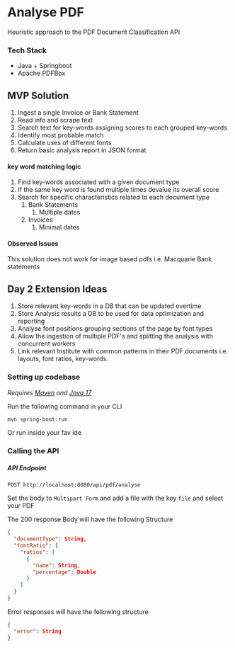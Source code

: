 # Analyse PDF
Heuristic approach to the PDF Document Classification API

### Tech Stack
* Java + Springboot
* Apache PDFBox

## MVP Solution
1. Ingest a single Invoice or Bank Statement
2. Read info and scrape text
3. Search text for key-words assigning scores to each grouped key-words
4. Identify most probable match
5. Calculate uses of different fonts
6. Return basic analysis report in JSON format

#### key word matching logic
1. Find key-words associated with a given document type
2. If the same key word is found multiple times devalue its overall score
3. Search for specific characteristics related to each document type
    1. Bank Statements
        1. Multiple dates
    2. Invoices
        1. Minimal dates

#### Observed Issues
This solution does not work for image based pdfs i.e. Macquarie Bank statements

## Day 2 Extension Ideas
1. Store relevant key-words in a DB that can be updated overtime
2. Store Analysis results a DB to be used for data optimization and reporting
3. Analyse font positions grouping sections of the page by font types
4. Allow the ingestion of multiple PDF's and splitting the analysis with concurrent workers
5. Link relevant Institute with common patterns in their PDF documents i.e. layouts, font ratios, key-words.


### Setting up codebase
_Requires [Maven](https://maven.apache.org/install.html) and [Java 17](https://www.openlogic.com/openjdk-downloads)_

Run the following command in your CLI
```bash
mvn spring-boot:run
```
Or run inside your fav ide

### Calling the API
##### API Endpoint
```
POST http://localhost:8080/api/pdf/analyse
```
Set the body to `Multipart Form` and add a file with the key `file` and select your PDF

The 200 response Body will have the following Structure
```JSON
{
  "documentType": String,
  "fontRatio": {
    "ratios": [
      {
        "name": String,
        "percentage": Double
      }
    ]
  }
}
```
Error responses will have the following structure
```JSON
{
  "error": String
}
```